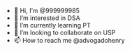 - 👋 Hi, I’m @999999985
- 👀 I’m interested in DSA
- 🌱 I’m currently learning PT
- 💞️ I’m looking to collaborate on USP
- 📫 How to reach me @advogadohenry
